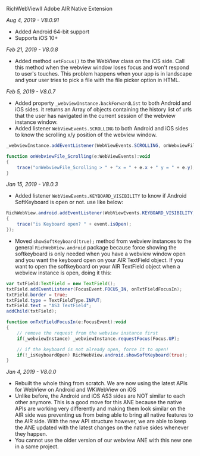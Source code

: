 RichWebViewII Adobe AIR Native Extension

*Aug 4, 2019 - V8.0.91*
* Added Android 64-bit support
* Supports iOS 10+

*Feb 21, 2019 - V8.0.8*
* Added method ```setFocus()``` to the WebView class on the iOS side. Call this method when the webview window loses focus and won't respond to user's touches. This problem happens when your app is in landscape and your user tries to pick a file with the file picker option in HTML.

*Feb 5, 2019 - V8.0.7*
* Added property ```_webviewInstance.backForwardList``` to both Android and iOS sides. it returns an Array of objects containing the history list of urls that the user has navigated in the current session of the webview instance window.
* Added listener ```WebViewEvents.SCROLLING``` to both Android and iOS sides to know the scrolling x/y position of the webview window.
```actionscript
_webviewInstance.addEventListener(WebViewEvents.SCROLLING, onWebviewFile_Scrolling);

function onWebviewFile_Scrolling(e:WebViewEvents):void
{
    trace("onWebviewFile_Scrolling > " + "x = " + e.x + " y = " + e.y);
}
```

*Jan 15, 2019 - V8.0.3*
* Added listener ```WebViewEvents.KEYBOARD_VISIBILITY``` to know if Android SoftKeyboard is open or not. use like below:

```actionscript
RichWebView.android.addEventListener(WebViewEvents.KEYBOARD_VISIBILITY, function (event:WebViewEvents):void
{
    trace("is Keyboard open? " + event.isOpen);
});
```

* Moved ```showSoftKeyboard(true);``` method from webview instances to the general ```RichWebView.android``` package because force showing the softkeyboard is only needed when you have a webview window open and you want the keyboard open on your AIR TextField object. If you want to open the softkeyboard on your AIR TextField object when a webview instance is open, doing it this:

```actionscript
var txtField:TextField = new TextField();
txtField.addEventListener(FocusEvent.FOCUS_IN, onTxtFieldFocusIn);
txtField.border = true;
txtField.type = TextFieldType.INPUT;
txtField.text = "AS3 TextField";
addChild(txtField);

function onTxtFieldFocusIn(e:FocusEvent):void
{
    // remove the request from the webview instance first
    if(_webviewInstance) _webviewInstance.requestFocus(Focus.UP);

    // if the keyboard is not already open, force it to open!
    if(!_isKeyboardOpen) RichWebView.android.showSoftKeyboard(true);
}
```

*Jan 4, 2019 - V8.0.0*
* Rebuilt the whole thing from scratch. We are now using the latest APIs for WebView on Android and WKWebView on iOS
* Unlike before, the Android and iOS AS3 sides are NOT similar to each other anymore. This is a good move for this ANE because the native APIs are working very differently and making them look similar on the AIR side was preventing us from being able to bring all native features to the AIR side. With the new API structure however, we are able to keep the ANE updated with the latest changes on the native sides whenever they happen.
* You cannot use the older version of our webview ANE with this new one in a same project.